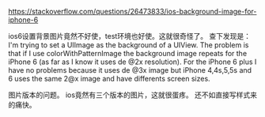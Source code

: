 https://stackoverflow.com/questions/26473833/ios-background-image-for-iphone-6

ios6设置背景图片竟然不好使，test环境也好使。这就很奇怪了。
查下发现是：
I'm trying to set a UIImage as the background of a UIView. The problem is that if I use colorWithPatternImage the background image repeats for the iPhone 6 (as far as I know it uses de @2x resolution). For the iPhone 6 plus I have no problems because it uses de @3x image but iPhone 4,4s,5,5s and 6 uses the same 2@x image and have differents screen sizes.

图片版本的问题。
ios竟然有三个版本的图片，这就很蛋疼。
还不如直接写样式来的痛快。